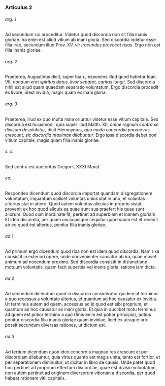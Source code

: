 ### Articulus 2

###### arg. 1
Ad secundum sic proceditur. Videtur quod discordia non sit filia inanis gloriae. Ira enim est aliud vitium ab inani gloria. Sed discordia videtur esse filia irae, secundum illud Prov. XV, *vir iracundus provocat rixas*. Ergo non est filia inanis gloriae.

###### arg. 2
Praeterea, Augustinus dicit, super Ioan., exponens illud quod habetur Ioan. VII, *nondum erat spiritus datus, livor separat, caritas iungit*. Sed discordia nihil est aliud quam quaedam separatio voluntatum. Ergo discordia procedit ex livore, idest invidia, magis quam ex inani gloria.

###### arg. 3
Praeterea, illud ex quo multa mala oriuntur videtur esse vitium capitale. Sed discordia est huiusmodi, quia super illud Matth. XII, *omne regnum contra se divisum desolabitur*, dicit Hieronymus, *quo modo concordia parvae res crescunt, sic discordia maximae dilabuntur*. Ergo ipsa discordia debet poni vitium capitale, magis quam filia inanis gloriae.

###### s. c.
Sed contra est auctoritas Gregorii, XXXI Moral.

###### co.
Respondeo dicendum quod discordia importat quandam disgregationem voluntatum, inquantum scilicet voluntas unius stat in uno, et voluntas alterius stat in altero. Quod autem voluntas alicuius in proprio sistat, provenit ex hoc quod aliquis ea quae sunt sua praefert his quae sunt aliorum. Quod cum inordinate fit, pertinet ad superbiam et inanem gloriam. Et ideo discordia, per quam unusquisque sequitur quod suum est et recedit ab eo quod est alterius, ponitur filia inanis gloriae.

###### ad 1
Ad primum ergo dicendum quod rixa non est idem quod discordia. Nam rixa consistit in exteriori opere, unde convenienter causatur ab ira, quae movet animum ad nocendum proximo. Sed discordia consistit in disiunctione motuum voluntatis, quam facit superbia vel inanis gloria, ratione iam dicta.

###### ad 2
Ad secundum dicendum quod in discordia consideratur quidem ut terminus a quo recessus a voluntate alterius, et quantum ad hoc causatur ex invidia. Ut terminus autem ad quem, accessus ad id quod est sibi proprium, et quantum ad hoc causatur ex inani gloria. Et quia in quolibet motu terminus ad quem est potior termino a quo (finis enim est potior principio), potius ponitur discordia filia inanis gloriae quam invidiae, licet ex utraque oriri possit secundum diversas rationes, ut dictum est.

###### ad 3
Ad tertium dicendum quod ideo concordia magnae res crescunt et per discordiam dilabuntur, quia virtus quanto est magis unita, tanto est fortior, et per separationem diminuitur; ut dicitur in libro de causis. Unde patet quod hoc pertinet ad proprium effectum discordiae, quae est divisio voluntatum, non autem pertinet ad originem diversorum vitiorum a discordia, per quod habeat rationem vitii capitalis.

